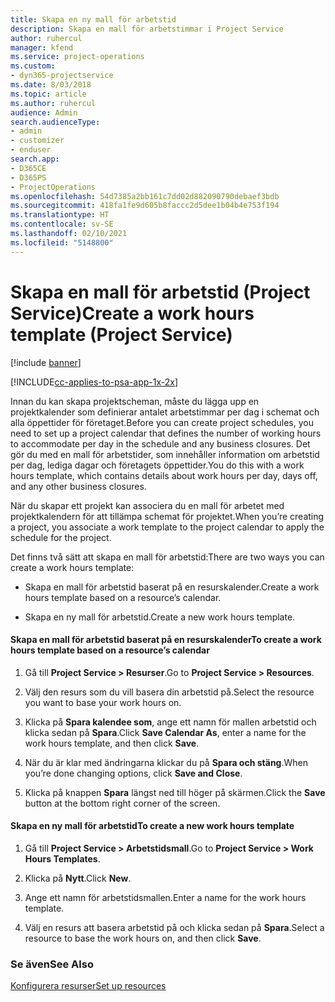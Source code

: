```yaml
---
title: Skapa en ny mall för arbetstid
description: Skapa en mall för arbetstimmar i Project Service
author: ruhercul
manager: kfend
ms.service: project-operations
ms.custom:
- dyn365-projectservice
ms.date: 8/03/2018
ms.topic: article
ms.author: ruhercul
audience: Admin
search.audienceType:
- admin
- customizer
- enduser
search.app:
- D365CE
- D365PS
- ProjectOperations
ms.openlocfilehash: 54d7385a2bb161c7dd02d882090790debaef3bdb
ms.sourcegitcommit: 418fa1fe9d605b8faccc2d5dee1b04b4e753f194
ms.translationtype: HT
ms.contentlocale: sv-SE
ms.lasthandoff: 02/10/2021
ms.locfileid: "5148800"
---
```

# <a name="create-a-work-hours-template-project-service"></a><span data-ttu-id="69d1b-103">Skapa en mall för arbetstid (Project Service)</span><span class="sxs-lookup"><span data-stu-id="69d1b-103">Create a work hours template (Project Service)</span></span>

[!include [banner](../includes/psa-now-project-operations.md)]

[!INCLUDE[cc-applies-to-psa-app-1x-2x](../includes/cc-applies-to-psa-app-1x-2x.md)]

<span data-ttu-id="69d1b-104">Innan du kan skapa projektscheman, måste du lägga upp en projektkalender som definierar antalet arbetstimmar per dag i schemat och alla öppettider för företaget.</span><span class="sxs-lookup"><span data-stu-id="69d1b-104">Before you can create project schedules, you need to set up a project calendar that defines the number of working hours to accommodate per day in the schedule and any business closures.</span></span> <span data-ttu-id="69d1b-105">Det gör du med en mall för arbetstider, som innehåller information om arbetstid per dag, lediga dagar och företagets öppettider.</span><span class="sxs-lookup"><span data-stu-id="69d1b-105">You do this with a work hours template, which contains details about work hours per day, days off, and any other business closures.</span></span>  
  
 <span data-ttu-id="69d1b-106">När du skapar ett projekt kan associera du en mall för arbetet med projektkalendern för att tillämpa schemat för projektet.</span><span class="sxs-lookup"><span data-stu-id="69d1b-106">When you’re creating a project, you associate a work template to the project calendar to apply the schedule for the project.</span></span>  
  
 <span data-ttu-id="69d1b-107">Det finns två sätt att skapa en mall för arbetstid:</span><span class="sxs-lookup"><span data-stu-id="69d1b-107">There are two ways you can create a work hours template:</span></span>  
  
-   <span data-ttu-id="69d1b-108">Skapa en mall för arbetstid baserat på en resurskalender.</span><span class="sxs-lookup"><span data-stu-id="69d1b-108">Create a work hours template based on a resource’s calendar.</span></span>  
  
-   <span data-ttu-id="69d1b-109">Skapa en ny mall för arbetstid.</span><span class="sxs-lookup"><span data-stu-id="69d1b-109">Create a new work hours template.</span></span>  
  
#### <a name="to-create-a-work-hours-template-based-on-a-resources-calendar"></a><span data-ttu-id="69d1b-110">Skapa en mall för arbetstid baserat på en resurskalender</span><span class="sxs-lookup"><span data-stu-id="69d1b-110">To create a work hours template based on a resource’s calendar</span></span>  
  
1.  <span data-ttu-id="69d1b-111">Gå till **Project Service > Resurser**.</span><span class="sxs-lookup"><span data-stu-id="69d1b-111">Go to **Project Service > Resources**.</span></span>  
  
2.  <span data-ttu-id="69d1b-112">Välj den resurs som du vill basera din arbetstid på.</span><span class="sxs-lookup"><span data-stu-id="69d1b-112">Select the resource you want to base your work hours on.</span></span>  
  
3.  <span data-ttu-id="69d1b-113">Klicka på **Spara kalendee som**, ange ett namn för mallen arbetstid och klicka sedan på **Spara**.</span><span class="sxs-lookup"><span data-stu-id="69d1b-113">Click **Save Calendar As**, enter a name for the work hours template, and then click **Save**.</span></span>  
  
4.  <span data-ttu-id="69d1b-114">När du är klar med ändringarna klickar du på **Spara och stäng**.</span><span class="sxs-lookup"><span data-stu-id="69d1b-114">When you’re done changing options, click **Save and Close**.</span></span>  
  
5.  <span data-ttu-id="69d1b-115">Klicka på knappen **Spara** längst ned till höger på skärmen.</span><span class="sxs-lookup"><span data-stu-id="69d1b-115">Click the **Save** button at the bottom right corner of the screen.</span></span>  
  
#### <a name="to-create-a-new-work-hours-template"></a><span data-ttu-id="69d1b-116">Skapa en ny mall för arbetstid</span><span class="sxs-lookup"><span data-stu-id="69d1b-116">To create a new work hours template</span></span>  
  
1.  <span data-ttu-id="69d1b-117">Gå till **Project Service > Arbetstidsmall**.</span><span class="sxs-lookup"><span data-stu-id="69d1b-117">Go to **Project Service > Work Hours Templates**.</span></span>  
  
2.  <span data-ttu-id="69d1b-118">Klicka på **Nytt**.</span><span class="sxs-lookup"><span data-stu-id="69d1b-118">Click **New**.</span></span>  
  
3.  <span data-ttu-id="69d1b-119">Ange ett namn för arbetstidsmallen.</span><span class="sxs-lookup"><span data-stu-id="69d1b-119">Enter a name for the work hours template.</span></span>  
  
4.  <span data-ttu-id="69d1b-120">Välj en resurs att basera arbetstid på och klicka sedan på **Spara**.</span><span class="sxs-lookup"><span data-stu-id="69d1b-120">Select a resource to base the work hours on, and then click **Save**.</span></span>  
  
### <a name="see-also"></a><span data-ttu-id="69d1b-121">Se även</span><span class="sxs-lookup"><span data-stu-id="69d1b-121">See Also</span></span>  
 [<span data-ttu-id="69d1b-122">Konfigurera resurser</span><span class="sxs-lookup"><span data-stu-id="69d1b-122">Set up resources</span></span>](../psa/set-up-resources.md)
